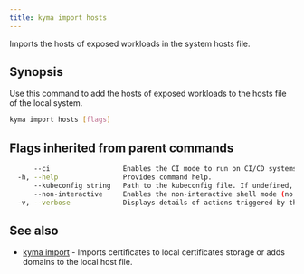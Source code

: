 ```yaml
---
title: kyma import hosts
---
```


Imports the hosts of exposed workloads in the system hosts file.

## Synopsis

Use this command to add the hosts of exposed workloads to the hosts file of the local system.


```bash
kyma import hosts [flags]
```

## Flags inherited from parent commands

```bash
      --ci                  Enables the CI mode to run on CI/CD systems. It avoids any user interaction (such as no dialog prompts) and ensures that logs are formatted properly in log files (such as no spinners for CLI steps).
  -h, --help                Provides command help.
      --kubeconfig string   Path to the kubeconfig file. If undefined, Kyma CLI uses the KUBECONFIG environment variable, or falls back "/$HOME/.kube/config".
      --non-interactive     Enables the non-interactive shell mode (no colorized output, no spinner)
  -v, --verbose             Displays details of actions triggered by the command.
```

## See also

* [kyma import](#kyma-import-kyma-import)	 - Imports certificates to local certificates storage or adds domains to the local host file.

